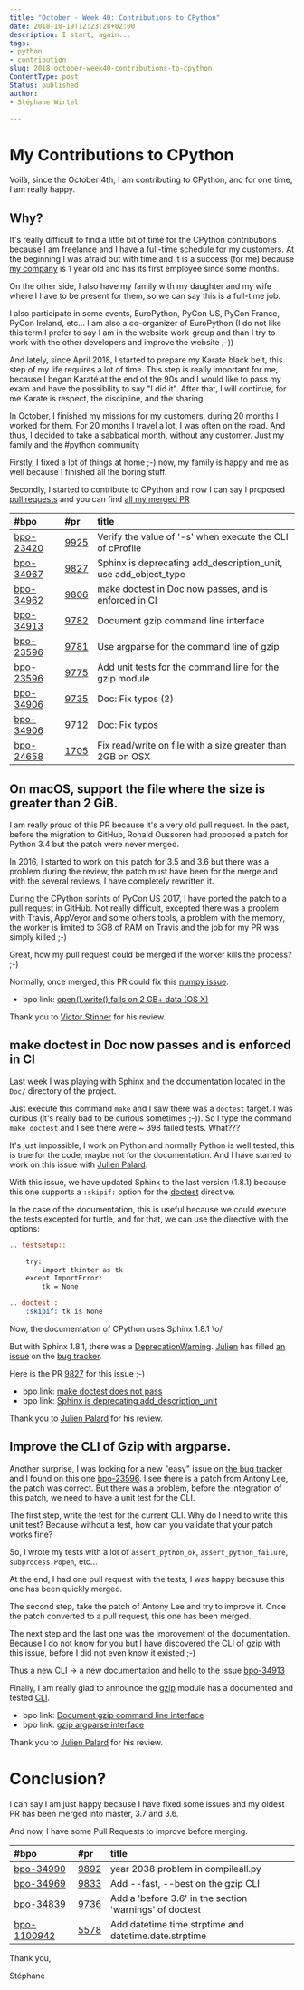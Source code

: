 ```yaml
---
title: "October - Week 40: Contributions to CPython"
date: 2018-10-19T12:23:28+02:00
description: I start, again...
tags:
- python
- contribution
slug: 2018-october-week40-contributions-to-cpython
ContentType: post
Status: published
author:
- Stéphane Wirtel

---
```


# My Contributions to CPython

Voilà, since the October 4th, I am contributing to CPython, and for one time, I
am really happy.

## Why?

It's really difficult to find a little bit of time for the CPython contributions
because I am freelance and I have a full-time schedule for my customers. At the
beginning I was afraid but with time and it is a success (for me) because
[my company](https://www.mgx.io) is 1 year old and has its first employee since some
months.

On the other side, I also have my family with my daughter and my wife where I
have to be present for them, so we can say this is a full-time job.

I also participate in some events, EuroPython, PyCon US, PyCon France, PyCon
Ireland, etc... I am also a co-organizer of EuroPython (I do not like this term
I prefer to say I am in the website work-group and than I try to work with the
other developers and improve the website ;-))

And lately, since April 2018, I started to prepare my Karate black belt, this
step of my life requires a lot of time. This step is really important for me,
because I began Karaté at the end of the 90s and I would like to pass my exam
and have the possibility to say "I did it". After that, I will continue, for me
Karate is respect, the discipline, and the sharing.

In October, I finished my missions for my customers, during 20 months I worked
for them. For 20 months I travel a lot, I was often on the road. And thus, I
decided to take a sabbatical month, without any customer. Just my family
and the #python community

Firstly, I fixed a lot of things at home ;-) now, my family is happy and me as
well because I finished all the boring stuff.

Secondly, I started to contribute to CPython and now I can say
I proposed [pull requests](https://github.com/python/cpython/pulls) and you can find
[all my merged PR](https://github.com/python/cpython/pulls?utf8=%E2%9C%93&q=is%3Amerged+is%3Apr+author%3Amatrixise+closed%3A2018-10-01..2018-11-01+)

| #bpo                                            | #pr                                                 | title                                                           |
|:------------------------------------------------|:----------------------------------------------------|:----------------------------------------------------------------|
| [bpo-23420](https://bugs.python.org/issue23420) | [9925](https://github.com/python/cpython/pull/9925) | Verify the value of '-s' when execute the CLI of cProfile       |
| [bpo-34967](https://bugs.python.org/issue34967) | [9827](https://github.com/python/cpython/pull/9827) | Sphinx is deprecating add_description_unit, use add_object_type |
| [bpo-34962](https://bugs.python.org/issue34962) | [9806](https://github.com/python/cpython/pull/9806) | make doctest in Doc now passes, and is enforced in CI           |
| [bpo-34913](https://bugs.python.org/issue34913) | [9782](https://github.com/python/cpython/pull/9782) | Document gzip command line interface                            |
| [bpo-23596](https://bugs.python.org/issue23596) | [9781](https://github.com/python/cpython/pull/9781) | Use argparse for the command line of gzip                       |
| [bpo-23596](https://bugs.python.org/issue23596) | [9775](https://github.com/python/cpython/pull/9775) | Add unit tests for the command line for the gzip module         |
| [bpo-34906](https://bugs.python.org/issue34906) | [9735](https://github.com/python/cpython/pull/9735) | Doc: Fix typos (2)                                              |
| [bpo-34906](https://bugs.python.org/issue34906) | [9712](https://github.com/python/cpython/pull/9712) | Doc: Fix typos                                                  |
| [bpo-24658](https://bugs.python.org/issue24658) | [1705](https://github.com/python/cpython/pull/1705) | Fix read/write on file with a size greater than 2GB on OSX      |


## On macOS, support the file where the size is greater than 2 GiB.

I am really proud of this PR because it's a very old pull request. In the past,
before the migration to GitHub, Ronald Oussoren had proposed a patch for Python
3.4 but the patch were never merged.

In 2016, I started to work on this patch for 3.5 and 3.6 but there was a problem
during the review, the patch must have been for the merge and with the several
reviews, I have completely rewritten it.

During the CPython sprints of PyCon US 2017, I have ported the patch to a pull
request in GitHub. Not really difficult, excepted there was a problem with
Travis, AppVeyor and some others tools, a problem with the memory, the worker is
limited to 3GB of RAM on Travis and the job for my PR was simply killed ;-)

Great, how my pull request could be merged if the worker kills the process? ;-)

Normally, once merged, this PR could fix this [numpy issue](https://github.com/numpy/numpy/issues/3858).

* bpo link: [open().write() fails on 2 GB+ data (OS X)](https://bugs.python.org/issue24658)

Thank you to [Victor Stinner](https://twitter.com/VictorStinner) for his review.

## make doctest in Doc now passes and is enforced in CI

Last week I was playing with Sphinx and the documentation located in the `Doc/`
directory of the project.

Just execute this command `make` and I saw there was a `doctest` target. I was
curious (it's really bad to be curious sometimes ;-)). So I type the command
`make doctest` and I see there were ~ 398 failed tests. What???

It's just impossible, I work on Python and normally Python is well tested, this
is true for the code, maybe not for the documentation. And I have started to
work on this issue with [Julien Palard](https://www.twitter.com/sizeof).

With this issue, we have updated Sphinx to the last version (1.8.1) because this
one supports a `:skipif:` option for the
[doctest](http://www.sphinx-doc.org/en/master/usage/extensions/doctest.html?highlight=skipif#directive-doctest)
directive.

In the case of the documentation, this is useful because we could execute the
tests excepted for turtle, and for that, we can use the directive with the
options:

```restructuredtext
.. testsetup::

    try:
        import tkinter as tk
    except ImportError:
        tk = None

.. doctest::
    :skipif: tk is None

``` 

Now, the documentation of CPython uses Sphinx 1.8.1 \o/ 

But with Sphinx 1.8.1, there was a [DeprecationWarning](https://docs.python.org/3/library/exceptions.html#DeprecationWarning).
[Julien](https://www.twitter.com/sizeof) has filled [an issue](https://bugs.python.org/issue34967) on the [bug tracker](https://bugs.python.org).

Here is the PR [9827](https://github.com/python/cpython/pull/9827) for this issue ;-)


* bpo link: [make doctest does not pass](https://bugs.python.org/issue34962)
* bpo link: [Sphinx is deprecating add_description_unit](https://bugs.python.org/issue34967)

Thank you to [Julien Palard](https://twitter.com/sizeof) for his review.

## Improve the CLI of Gzip with argparse.

Another surprise, I was looking for a new "easy" issue on [the bug tracker](https://bugs.python.org)
and I found on this one
[bpo-23596](https://bugs.python.org/issue23596). I see there is a patch from
Antony Lee, the patch was correct. But there was a problem, before the
integration of this patch, we need to have a unit test for the CLI.

The first step, write the test for the current CLI. Why do I need to write this
unit test? Because without a test, how can you validate that your patch works
fine?

So, I wrote my tests with a lot of `assert_python_ok`, `assert_python_failure`,
`subprocess.Popen`, etc...

At the end, I had one pull request with the tests, I was happy because this one
has been quickly merged.

The second step, take the patch of Antony Lee and try to improve it.
Once the patch converted to a pull request, this one has been merged.

The next step and the last one was the improvement of the documentation. Because
I do not know for you but I have discovered the CLI of gzip with this issue,
before I did not even know it existed ;-)

Thus a new CLI -> a new documentation and hello to the issue [bpo-34913](https://bugs.python.org/issue34913)

Finally, I am really glad to announce the [gzip](https://docs.python.org/3.8/library/gzip.html)
module has a documented and tested [CLI](https://docs.python.org/3.8/library/gzip.html#command-line-interface).

* bpo link: [Document gzip command line interface](https://bugs.python.org/issue34913)
* bpo link: [gzip argparse interface](https://bugs.python.org/issue23596)

Thank you to [Julien Palard](https://twitter.com/sizeof) for his review.

# Conclusion?

I can say I am just happy because I have fixed some issues and my oldest PR has been merged into master, 3.7 and 3.6.

And now, I have some Pull Requests to improve before merging.

| #bpo                                                | #pr                                                 | title                                                   |
|:----------------------------------------------------|:----------------------------------------------------|:--------------------------------------------------------|
| [bpo-34990](https://bugs.python.org/issue34990)     | [9892](https://github.com/python/cpython/pull/9892) | year 2038 problem in compileall.py                      |
| [bpo-34969](https://bugs.python.org/issue34969)     | [9833](https://github.com/python/cpython/pull/9833) | Add --fast, --best on the gzip CLI                      |
| [bpo-34839](https://bugs.python.org/issue34839)     | [9736](https://github.com/python/cpython/pull/9736) | Add a 'before 3.6' in the section 'warnings' of doctest |
| [bpo-1100942](https://bugs.python.org/issue1100942) | [5578](https://github.com/python/cpython/pull/5578) | Add datetime.time.strptime and datetime.date.strptime   |

Thank you,

Stéphane